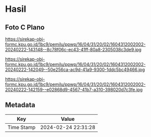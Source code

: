 # Hasil

## Foto C Plano

https://sirekap-obj-formc.kpu.go.id/1bc9/pemilu/ppwp/16/04/31/20/02/1604312002002-20240222-143148--8c78f06c-ec43-41ff-80a8-2305038c3de9.jpg

https://sirekap-obj-formc.kpu.go.id/1bc9/pemilu/ppwp/16/04/31/20/02/1604312002002-20240222-142049--50e256ca-ac9d-41a9-9300-1ddc5bc49466.jpg

https://sirekap-obj-formc.kpu.go.id/1bc9/pemilu/ppwp/16/04/31/20/02/1604312002002-20240222-142159--e02868d9-4567-41b7-a310-398020d7c3fe.jpg


## Metadata

| Key        | Value               |
| ---------- | ------------------- |
| Time Stamp | 2024-02-24 22:31:28 |



